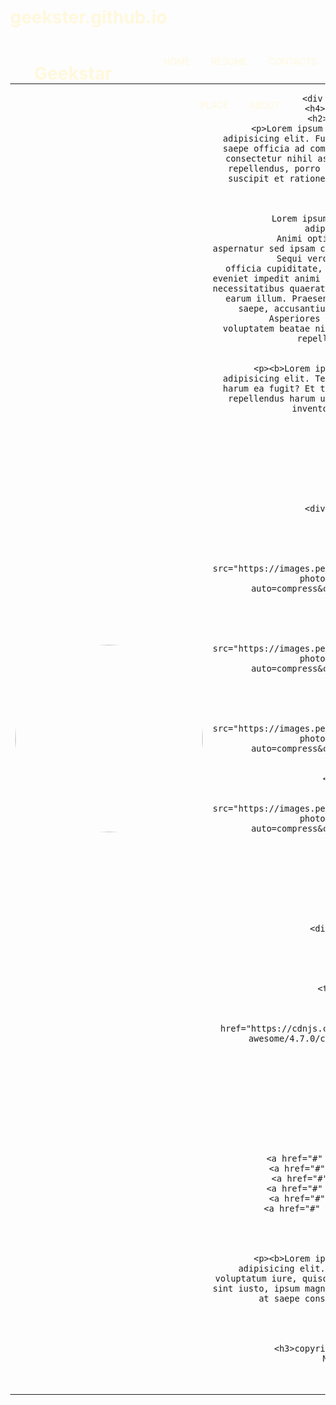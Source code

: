 # geekster.github.io
<html>

<head>
   <style>
      body {
         margin: 0%;
      }

      #header {
         background-color:rgb(106, 173, 19);
         height: 70px;
      }

      h1 {
         color: cornsilk;
      }

      #brand {
         line-height: 30px;
          width: 40%;
         height: 70px;
         float: left;
         text-align: center;
      }
       #menu {
         line-height: 70px;
         text-align: center;
         height: 70px;
         width: 60%;
         float: right;

      }
      a{
         text-decoration: none;
         color: cornsilk;
         margin-left: 30px;
      }
      img{
        border-radius: 100%;
      }
    
      table {
         width: 100%;
         text-align: center;   
         
      }
      #tableimg{
         margin-top: 40px;
      }
      #tableleft{
         margin-top: 10px;
         text-align: left;
      }
      #tableabhi{
         margin-left: 10%;
         float:right;
      }
      #tablediv{
         margin-top: 100px;
        
      }
      #footer {
          text-align:center;
         background-color: rgb(31, 5, 5);
         color: white;
         margin-top: 100px;
         padding: 30px;
      }
   </style>
</head>

<body>
   <div id="header">
      <div id="brand">
         <h1>Geekstar</h1>
      </div>
      <div id="menu">
         <a href="#">HOME</a>
         <a href="#">RESUME</a>
         <a href="#">CONTACTS</a>
         <a href="#">PLACE</a>
         <a href="#">ABOUT</a>
      </div>
   </div>

   <div id="main">
      <div>
      <div id="tableimg"><table><tr><td>
      <div>
         <img src="https://images.pexels.com/photos/4195342/pexels-photo-4195342.jpeg?auto=compress&cs=tinysrgb&w=1260&h=750&dpr=1"
         width="300px"height="300px">
      </div></td>
    <td>
    <div id="tableabhi">
       
      <div id="tableleft">
        <h4>Hi there!!!!</h4>
        <h2>I am Manav </h2>
        <p>Lorem ipsum dolor sit amet consectetur, adipisicing elit. Fuga omnis non odit dignissimos saepe officia ad commodi ullam ex itaque expedita consectetur nihil assumenda deleniti architecto, repellendus, porro ipsum perferendis! Vitae non suscipit et ratione! Nemo illo doloremque culpa natus.
            </p>
            <p>
            Lorem ipsum dolor sit amet consectetur adipisicing elit.
             Animi optio doloribus harum provident aspernatur sed ipsam cupiditate repudiandae incidunt? 
             Sequi vero delectus facere enim totam officia cupiditate, recusandae dolorum quia odio eveniet impedit animi ipsam nemo molestias architecto necessitatibus quaerat ea ad a, quidem voluptates nam earum illum. Praesentium neque explicabo laborum saepe, accusantium ex temporibus similique!
              Asperiores fugiat tenetur laudantium modi voluptatem beatae nihil dignissimos, eveniet iste repellat aspernatur.

            </p>
            <p><b>Lorem ipsum dolor, sit amet consectetur adipisicing elit. Tenetur impedit aperiam aliquam harum ea fugit? Et totam saepe suscipit? Autem et repellendus harum unde officia, corporis quidem inventore fugit natus!
               .</b></p>
               </div>
            </td>
            </tr>
            </table>
      </div>
      </div>
      </div>
         
      <div id="tablediv">
        <table>
           <tr>
              <td>
                 <img 
                 src="https://images.pexels.com/photos/4065864/pexels-photo-4065864.jpeg?auto=compress&cs=tinysrgb&dpr=1&w=500"
                 width="200px"
                 height="200px"/>
                 <h3>Profile</h3>
              </td>
              <td> <img src="https://images.pexels.com/photos/5668869/pexels-photo-5668869.jpeg?auto=compress&cs=tinysrgb&dpr=1&w=500"
               width="200px"
               height="200px"/>
               <h3>Resume</h3>
             </td>
            <td> <img src="https://images.pexels.com/photos/4427714/pexels-photo-4427714.jpeg?auto=compress&cs=tinysrgb&dpr=1&w=500"
               width="200px"
               height="200px"/>
            <h3>Portfolio</h3>
             </td>
             <td>  <img src="https://images.pexels.com/photos/1416530/pexels-photo-1416530.jpeg?auto=compress&cs=tinysrgb&dpr=1&w=500"
               width="200px"
               height="200px"/>
               <h3>Contact</h3>
            </td>
           </tr>
        </table>
       </div>   
      </div>

      <div id="footer">
      <div>
         
      </div>
      <html>
         <head>
           <title>Icon</title>
           <link
             rel="stylesheet"
             href="https://cdnjs.cloudflare.com/ajax/libs/font-awesome/4.7.0/css/font-awesome.min.css"
           />
       
           <style>
                   .fa-facebook {
                                   background: #3B5998;
                                   color: white;
                   }
           </style>
         </head>
       
         <body>
           <a href="#" class="fa fa-facebook"></a>
           <a href="#" class="fa fa-twitter"></a>
           <a href="#" class="fa fa-google"></a>
           <a href="#" class="fa fa-linkedin"></a>
           <a href="#" class="fa fa-youtube"></a>
           <a href="#" class="fa fa-instagram"></a>
          
         </body>
       </html>
        <div>
           <p><b>Lorem ipsum dolor sit amet consectetur adipisicing elit. Possimus harum, molestiae voluptatum iure, quisquam reprehenderit perspiciatis sint iusto, ipsum magnam est dolor veniam quaerat rem at saepe consectetur voluptas amet!

           </b></p>
        </div>
        <div>
           <h3>copyright &copy; are Reserved by Manav</h3>
         </div>
      </div>
</body>



</html>